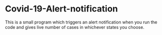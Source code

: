 # Covid-19-Alert-notification
This is a small program which triggers an alert notification when you run the code and gives live number of cases in whichever states you choose. 
